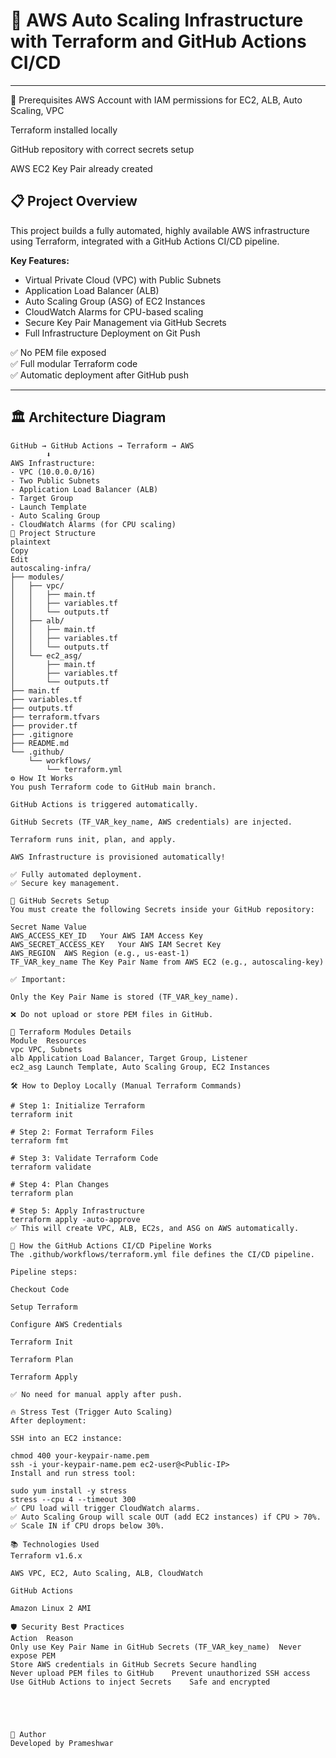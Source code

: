 

# 🚀 AWS Auto Scaling Infrastructure with Terraform and GitHub Actions CI/CD

---

📌 Prerequisites
AWS Account with IAM permissions for EC2, ALB, Auto Scaling, VPC

Terraform installed locally

GitHub repository with correct secrets setup

AWS EC2 Key Pair already created

## 📋 Project Overview

This project builds a fully automated, highly available AWS infrastructure using Terraform, integrated with a GitHub Actions CI/CD pipeline.  

**Key Features:**
- Virtual Private Cloud (VPC) with Public Subnets
- Application Load Balancer (ALB)
- Auto Scaling Group (ASG) of EC2 Instances
- CloudWatch Alarms for CPU-based scaling
- Secure Key Pair Management via GitHub Secrets
- Full Infrastructure Deployment on Git Push

✅ No PEM file exposed  
✅ Full modular Terraform code  
✅ Automatic deployment after GitHub push

---

## 🏛️ Architecture Diagram

```plaintext
GitHub → GitHub Actions → Terraform → AWS
        ⬇️
AWS Infrastructure:
- VPC (10.0.0.0/16)
- Two Public Subnets
- Application Load Balancer (ALB)
- Target Group
- Launch Template
- Auto Scaling Group
- CloudWatch Alarms (for CPU scaling)
📂 Project Structure
plaintext
Copy
Edit
autoscaling-infra/
├── modules/
│   ├── vpc/
│   │   ├── main.tf
│   │   ├── variables.tf
│   │   └── outputs.tf
│   ├── alb/
│   │   ├── main.tf
│   │   ├── variables.tf
│   │   └── outputs.tf
│   └── ec2_asg/
│       ├── main.tf
│       ├── variables.tf
│       └── outputs.tf
├── main.tf
├── variables.tf
├── outputs.tf
├── terraform.tfvars
├── provider.tf
├── .gitignore
├── README.md
└── .github/
    └── workflows/
        └── terraform.yml
⚙️ How It Works
You push Terraform code to GitHub main branch.

GitHub Actions is triggered automatically.

GitHub Secrets (TF_VAR_key_name, AWS credentials) are injected.

Terraform runs init, plan, and apply.

AWS Infrastructure is provisioned automatically!

✅ Fully automated deployment.
✅ Secure key management.

📜 GitHub Secrets Setup
You must create the following Secrets inside your GitHub repository:

Secret Name	Value
AWS_ACCESS_KEY_ID	Your AWS IAM Access Key
AWS_SECRET_ACCESS_KEY	Your AWS IAM Secret Key
AWS_REGION	AWS Region (e.g., us-east-1)
TF_VAR_key_name	The Key Pair Name from AWS EC2 (e.g., autoscaling-key)

✅ Important:

Only the Key Pair Name is stored (TF_VAR_key_name).

❌ Do not upload or store PEM files in GitHub.

🧱 Terraform Modules Details
Module	Resources
vpc	VPC, Subnets
alb	Application Load Balancer, Target Group, Listener
ec2_asg	Launch Template, Auto Scaling Group, EC2 Instances

🛠️ How to Deploy Locally (Manual Terraform Commands)

# Step 1: Initialize Terraform
terraform init

# Step 2: Format Terraform Files
terraform fmt

# Step 3: Validate Terraform Code
terraform validate

# Step 4: Plan Changes
terraform plan

# Step 5: Apply Infrastructure
terraform apply -auto-approve
✅ This will create VPC, ALB, EC2s, and ASG on AWS automatically.

🚀 How the GitHub Actions CI/CD Pipeline Works
The .github/workflows/terraform.yml file defines the CI/CD pipeline.

Pipeline steps:

Checkout Code

Setup Terraform

Configure AWS Credentials

Terraform Init

Terraform Plan

Terraform Apply

✅ No need for manual apply after push.

🔥 Stress Test (Trigger Auto Scaling)
After deployment:

SSH into an EC2 instance:

chmod 400 your-keypair-name.pem
ssh -i your-keypair-name.pem ec2-user@<Public-IP>
Install and run stress tool:

sudo yum install -y stress
stress --cpu 4 --timeout 300
✅ CPU load will trigger CloudWatch alarms.
✅ Auto Scaling Group will scale OUT (add EC2 instances) if CPU > 70%.
✅ Scale IN if CPU drops below 30%.

📚 Technologies Used
Terraform v1.6.x

AWS VPC, EC2, Auto Scaling, ALB, CloudWatch

GitHub Actions

Amazon Linux 2 AMI

🛡️ Security Best Practices
Action	Reason
Only use Key Pair Name in GitHub Secrets (TF_VAR_key_name)	Never expose PEM
Store AWS credentials in GitHub Secrets	Secure handling
Never upload PEM files to GitHub	Prevent unauthorized SSH access
Use GitHub Actions to inject Secrets	Safe and encrypted





🤝 Author
Developed by Prameshwar 
